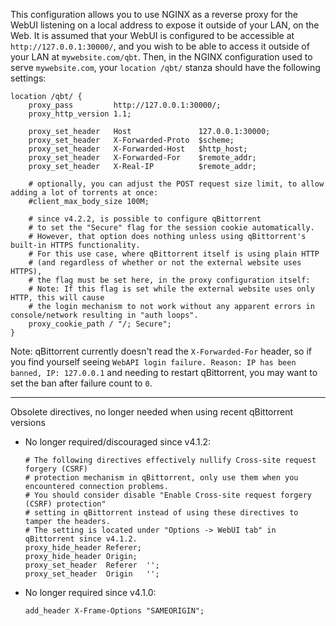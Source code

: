 This configuration allows you to use NGINX as a reverse proxy for the WebUI listening on a local address to expose it outside of your LAN, on the Web. It is assumed that your WebUI is configured to be accessible at `http://127.0.0.1:30000/`, and you wish to be able to access it outside of your LAN at `mywebsite.com/qbt`. Then, in the NGINX configuration used to serve `mywebsite.com`, your `location /qbt/` stanza should have the following settings:

```nginx
location /qbt/ {
    proxy_pass         http://127.0.0.1:30000/;
    proxy_http_version 1.1;

    proxy_set_header   Host               127.0.0.1:30000;
    proxy_set_header   X-Forwarded-Proto  $scheme;
    proxy_set_header   X-Forwarded-Host   $http_host;
    proxy_set_header   X-Forwarded-For    $remote_addr;
    proxy_set_header   X-Real-IP          $remote_addr;

    # optionally, you can adjust the POST request size limit, to allow adding a lot of torrents at once:
    #client_max_body_size 100M;

    # since v4.2.2, is possible to configure qBittorrent
    # to set the "Secure" flag for the session cookie automatically.
    # However, that option does nothing unless using qBittorrent's built-in HTTPS functionality.
    # For this use case, where qBittorrent itself is using plain HTTP
    # (and regardless of whether or not the external website uses HTTPS),
    # the flag must be set here, in the proxy configuration itself:
    # Note: If this flag is set while the external website uses only HTTP, this will cause
    # the login mechanism to not work without any apparent errors in console/network resulting in "auth loops".
    proxy_cookie_path / "/; Secure";
}
```

Note: qBittorrent currently doesn't read the `X-Forwarded-For` header, so if you find yourself seeing `WebAPI login failure. Reason: IP has been banned, IP: 127.0.0.1` and needing to restart qBittorrent, you may want to set the ban after failure count to `0`.

---

Obsolete directives, no longer needed when using recent qBittorrent versions

- No longer required/discouraged since v4.1.2:

    ```nginx
    # The following directives effectively nullify Cross-site request forgery (CSRF)
    # protection mechanism in qBittorrent, only use them when you encountered connection problems.
    # You should consider disable "Enable Cross-site request forgery (CSRF) protection"
    # setting in qBittorrent instead of using these directives to tamper the headers.
    # The setting is located under "Options -> WebUI tab" in qBittorrent since v4.1.2.
    proxy_hide_header Referer;
    proxy_hide_header Origin;
    proxy_set_header  Referer  '';
    proxy_set_header  Origin   '';
    ```

- No longer required since v4.1.0:

    ```nginx
    add_header X-Frame-Options "SAMEORIGIN";
    ```